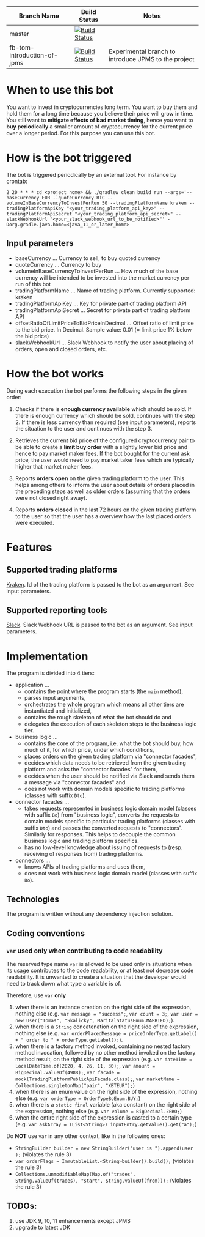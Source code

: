 | Branch Name | Build Status | Notes |
| ----------- | ------------ | ----- |
| master | [![Build Status](https://travis-ci.com/tomas-skalicky/crypto-bot.svg?branch=master)](https://travis-ci.com/tomas-skalicky/crypto-bot) | |
| fb-tom-introduction-of-jpms | [![Build Status](https://travis-ci.com/tomas-skalicky/crypto-bot.svg?branch=fb-tom-introduction-of-jpms)](https://travis-ci.com/tomas-skalicky/crypto-bot) | Experimental branch to introduce JPMS to the project |

# When to use this bot

You want to invest in cryptocurrencies long term. You want to buy
them and hold them for a long time because you believe their price will grow
in time. You still want to **mitigate effects of bad market timing**, hence
you want to **buy periodically** a smaller amount of cryptocurrency for the
current price over a longer period. For this purpose you can use this bot.

# How is the bot triggered

The bot is triggered periodically by an external tool. For instance by crontab:

```shell script
2 20 * * * cd <project_home> && ./gradlew clean build run --args='--baseCurrency EUR --quoteCurrency BTC --volumeInBaseCurrencyToInvestPerRun 50 --tradingPlatformName kraken --tradingPlatformApiKey "<your_trading_platform_api_key>" --tradingPlatformApiSecret "<your_trading_platform_api_secret>" --slackWebhookUrl "<your_slack_webhook_url_to_be_notified>"' -Dorg.gradle.java.home=<java_11_or_later_home>
```

## Input parameters

* baseCurrency ... Currency to sell, to buy quoted currency
* quoteCurrency ... Currency to buy
* volumeInBaseCurrencyToInvestPerRun ... How much of the base currency
will be intended to be invested into the market currency per run of this bot
* tradingPlatformName ... Name of trading platform. Currently supported: kraken
* tradingPlatformApiKey ... Key for private part of trading platform API
* tradingPlatformApiSecret ... Secret for private part of trading platform API
* offsetRatioOfLimitPriceToBidPriceInDecimal ... Offset ratio of limit price
to the bid price. In Decimal. Sample value: 0.01 (= limit price 1% below
the bid price)
* slackWebhookUrl ... Slack Webhook to notify the user about placing of orders,
open and closed orders, etc.

# How the bot works

During each execution the bot performs the following steps in the given order:

1. Checks if there is **enough currency available** which should be sold.
If there is enough currency which should be sold, continues with the step 2.
If there is less currency than required (see input parameters), reports the
situation to the user and continues with the step 3. 

1. Retrieves the current bid price of the configured cryptocurrency pair to
be able to create a **limit buy order** with a slightly lower bid price and
hence to pay market maker fees. If the bot bought for the current ask price,
the user would need to pay market taker fees which are typically higher that
market maker fees.

1. Reports **orders open** on the given trading platform to
the user. This helps among others to inform the user about details of orders
placed in the preceding steps as well as older orders (assuming that the orders
were not closed right away).

1. Reports **orders closed** in the last 72 hours on the given trading
platform to the user so that the user has a overview how the last placed
orders were executed.

# Features

## Supported trading platforms

[Kraken](https://www.kraken.com/). Id of the trading platform is passed to
the bot as an argument. See input parameters.

## Supported reporting tools

[Slack](https://slack.com/). Slack Webhook URL is passed to the bot as an
argument. See input parameters.

# Implementation

The program is divided into 4 tiers:

* application ... 
  * contains the point where the program starts (the `main` method),
  * parses input arguments,
  * orchestrates the whole program which means all other tiers are instantiated
and initialized,
  * contains the rough skeleton of what the bot should do and
  * delegates the execution of each skeleton steps to the business logic tier.
* business logic ...
  * contains the core of the program, i.e. what the bot should buy, how much
of it, for which price, under which conditions,
  * places orders on the given trading platform via "connector facades",
  * decides which data needs to be retrieved from the given trading
platform and asks the "connector facades" for them,
  * decides when the user should be notified via Slack and sends them a message
via "connector facades" and
  * does not work with domain models specific to trading platforms (classes with
suffix `Dto`).
* connector facades ...
  * takes requests represented in business logic domain model (classes with
suffix `Bo`) from "business logic", converts the requests to domain models
specific to particular trading platforms (classes with suffix `Dto`) and
passes the converted requests to "connectors". Similarly for responses. This
helps to decouple the common business logic and trading platform specifics.
  * has no low-level knowledge about issuing of requests to (resp. receiving of
responses from) trading platforms.
* connectors ...
  * knows APIs of trading platforms and uses them,
  * does not work with business logic domain model (classes with suffix `Bo`).

## Technologies

The program is written without any dependency injection solution.

## Coding conventions

### `var` used only when contributing to code readability

The reserved type name `var` is allowed to be used only in situations when
its usage contributes to the code readability, or at least not decrease code
readability. It is unwanted to create a situation that the developer would need
to track down what type a variable is of.

Therefore, use `var` **only**
1. when there is an instance creation on the right side of the
expression, nothing else (e.g. `var message = "success";`, `var count = 3;`,
`var user = new User("Tomas", "Skalicky", MaritalStatusEnum.MARRIED);`).
1. when there is a `String` concatenation on the right side of the
expression, nothing else (e.g.
`var orderPlacedMessage = priceOrderType.getLabel() + " order to " +
orderType.getLabel();`).
1. when there is a factory method invoked, containing no nested factory
method invocation, followed by no other method
invoked on the factory method result, on the right side of
the expression (e.g. `var dateTime = LocalDateTime.of(2020, 4, 26, 11, 30);`,
`var amount = BigDecimal.valueOf(4988);`,
`var facade = mock(TradingPlatformPublicApiFacade.class);`,
`var marketName = Collections.singletonMap("pair", "XBTEUR");`)
1. when there is an enum value on the right side of the expression, nothing
else (e.g. `var orderType = OrderTypeBoEnum.BUY;`)
1. when there is a `static final` variable (aka constant) on the right side of
the expression, nothing else (e.g. `var volume = BigDecimal.ZERO;`)
1. when the entire right side of the expression is casted to a certain type (e.g.
`var askArray = (List<String>) inputEntry.getValue().get("a");`)

Do **NOT** use `var` in any other context, like in the following ones:
* `StringBuilder builder = new StringBuilder("user is ").append(user
);` (violates the rule 3)
* `var orderFlags = ImmutableList.<String>builder().build();` (violates
the rule 3)
* `Collections.unmodifiableMap(Map.of("trades", String.valueOf(trades),
"start", String.valueOf(from)));` (violates the rule 3)

## TODOs:
1) use JDK 9, 10, 11 enhancements except JPMS
2) upgrade to latest JDK
